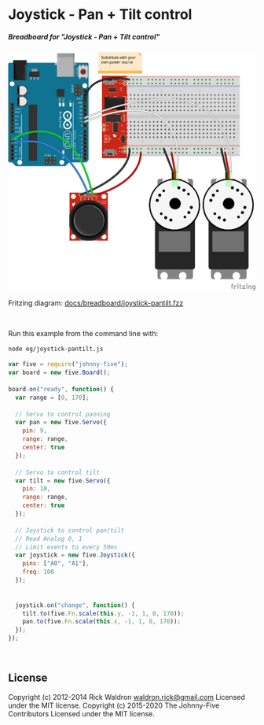 <!--remove-start-->

# Joystick - Pan + Tilt control

<!--remove-end-->






##### Breadboard for "Joystick - Pan + Tilt control"



![docs/breadboard/joystick-pantilt.png](breadboard/joystick-pantilt.png)<br>

Fritzing diagram: [docs/breadboard/joystick-pantilt.fzz](breadboard/joystick-pantilt.fzz)

&nbsp;




Run this example from the command line with:
```bash
node eg/joystick-pantilt.js
```


```javascript
var five = require("johnny-five");
var board = new five.Board();

board.on("ready", function() {
  var range = [0, 170];

  // Servo to control panning
  var pan = new five.Servo({
    pin: 9,
    range: range,
    center: true
  });

  // Servo to control tilt
  var tilt = new five.Servo({
    pin: 10,
    range: range,
    center: true
  });

  // Joystick to control pan/tilt
  // Read Analog 0, 1
  // Limit events to every 50ms
  var joystick = new five.Joystick({
    pins: ["A0", "A1"],
    freq: 100
  });


  joystick.on("change", function() {
    tilt.to(five.Fn.scale(this.y, -1, 1, 0, 170));
    pan.to(five.Fn.scale(this.x, -1, 1, 0, 170));
  });
});

```








&nbsp;

<!--remove-start-->

## License
Copyright (c) 2012-2014 Rick Waldron <waldron.rick@gmail.com>
Licensed under the MIT license.
Copyright (c) 2015-2020 The Johnny-Five Contributors
Licensed under the MIT license.

<!--remove-end-->
